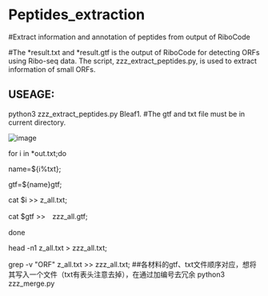 # Peptides_extraction
#Extract information and annotation of peptides from output of RiboCode

#The *result.txt and *result.gtf is the output of RiboCode for detecting ORFs using Ribo-seq data. The script, zzz_extract_peptides.py, is used to extract information of small ORFs.
## USEAGE:
python3 zzz_extract_peptides.py Bleaf1.
#The gtf and txt file must be in current directory.

![image](https://user-images.githubusercontent.com/46277338/119521393-ae86e500-bdad-11eb-9aab-83a33202b995.png)

for i in *out.txt;do

name=${i%txt};

gtf=${name}gtf;

cat $i >> z_all.txt;

cat $gtf >>　zzz_all.gtf;

done

head -n1 z_all.txt > zzz_all.txt;

grep -v "ORF" z_all.txt >> zzz_all.txt;
##各材料的gtf、txt文件顺序对应，想将其写入一个文件（txt有表头注意去掉），在通过加编号去冗余
python3 zzz_merge.py
